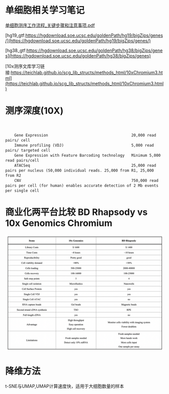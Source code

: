 # 单细胞相关学习笔记

[单细胞测序工作流程_关键步骤和注意事项.pdf](./单细胞测序工作流程_关键步骤和注意事项.pdf)

[hg19_gtf:https://hgdownload.soe.ucsc.edu/goldenPath/hg19/bigZips/genes/](https://hgdownload.soe.ucsc.edu/goldenPath/hg19/bigZips/genes/)

[hg38_gtf:https://hgdownload.soe.ucsc.edu/goldenPath/hg38/bigZips/genes](https://hgdownload.soe.ucsc.edu/goldenPath/hg38/bigZips/genes)

[10x测序文库学习链接:https://teichlab.github.io/scg_lib_structs/methods_html/10xChromium3.html](https://teichlab.github.io/scg_lib_structs/methods_html/10xChromium3.html)

# 测序深度(10X)

```{.cs}
    

    Gene Expression                                     20,000 read pairs/ cell
    Immune profiling (VDJ)                              5,000 read pairs/ targeted cell
    Gene Expression with Feature Barcoding technology   Minimum 5,000 read pairs/cell
    ATACSeq                                             25,000 read pairs per nucleus (50,000 individual reads. 25,000 from R1, 25,000 from R2
    CNV                                                 750,000 read pairs per cell (for human) enables accurate detection of 2 Mb events per single cell
```

# 商业化两平台比较 BD Rhapsody vs 10x Genomics Chromium
![10_vs_BD](./10x_vs_BD.png)

# 降维方法

t-SNE与UMAP,UMAP计算速度快，适用于大细胞数量的样本
